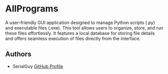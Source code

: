 # AllPrograms
A user-friendly GUI application designed to manage Python scripts (.py) and executable files (.exe). This tool allows users to organize, store, and run these files effortlessly. It features a local database for storing file details and offers seamless execution of files directly from the interface.

## Authors
- SerialGuy [GitHub Profile](https://github.com/SerialGuy)

